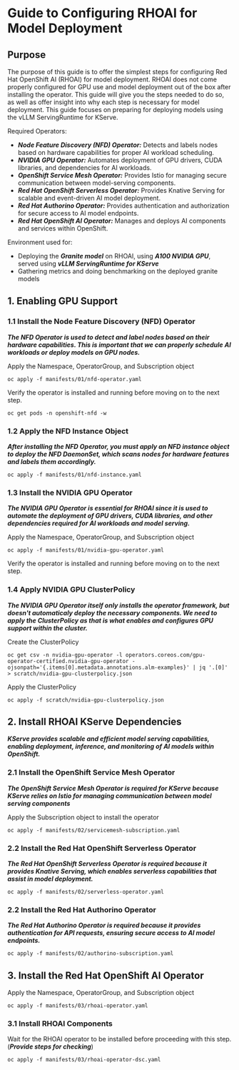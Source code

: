 # Guide to Configuring RHOAI for Model Deployment

## Purpose

The purpose of this guide is to offer the simplest steps for configuring Red Hat OpenShift AI (RHOAI) for model deployment.
RHOAI does not come properly configured for GPU use and model deployment out of the box after installing the operator.
This guide will give you the steps needed to do so, as well as offer insight into why each step is necessary for model deployment. This guide focuses on preparing for deploying models using the vLLM ServingRuntime for KServe.

Required Operators:
- ***Node Feature Discovery (NFD) Operator:*** Detects and labels nodes based on hardware capabilities for proper AI workload scheduling.
- ***NVIDIA GPU Operator:*** Automates deployment of GPU drivers, CUDA libraries, and dependencies for AI workloads.
- ***OpenShift Service Mesh Operator:*** Provides Istio for managing secure communication between model-serving components.
- ***Red Hat OpenShift Serverless Operator:*** Provides Knative Serving for scalable and event-driven AI model deployment.
- ***Red Hat Authorino Operator:*** Provides authentication and authorization for secure access to AI model endpoints.
- ***Red Hat OpenShift AI Operator:*** Manages and deploys AI components and services within OpenShift.

Environment used for:
- Deploying the ***Granite model*** on RHOAI, using ***A100 NVIDIA GPU***, served using ***vLLM ServingRuntime for KServe***
- Gathering metrics and doing benchmarking on the deployed granite models 


## 1. Enabling GPU Support

### 1.1 Install the Node Feature Discovery (NFD) Operator 

***The NFD Operator is used to detect and label nodes based on their hardware capabilities. This is important that we can properly schedule AI workloads or deploy models on GPU nodes.***

Apply the Namespace, OperatorGroup, and Subscription object

`oc apply -f manifests/01/nfd-operator.yaml`

Verify the operator is installed and running before moving on to the next step.

`oc get pods -n openshift-nfd -w`

### 1.2 Apply the NFD Instance Object 

***After installing the NFD Operator, you must apply an NFD instance object to deploy the NFD DaemonSet, which scans nodes for hardware features and labels them accordingly.*** 

`oc apply -f manifests/01/nfd-instance.yaml`

### 1.3 Install the NVIDIA GPU Operator 

***The NVIDIA GPU Operator is essential for RHOAI since it is used to automate the deployment of GPU drivers, CUDA libraries, and other dependencies required for AI workloads and model serving.***

Apply the Namespace, OperatorGroup, and Subscription object

`oc apply -f manifests/01/nvidia-gpu-operator.yaml`

Verify the operator is installed and running before moving on to the next step.

### 1.4 Apply NVIDIA GPU ClusterPolicy 

***The NVIDIA GPU Operator itself only installs the operator framework, but doesn't automaticaly deploy the necessary components. We need to apply the ClusterPolicy as that is what enables and configures GPU support within the cluster.***

Create the ClusterPolicy

`oc get csv -n nvidia-gpu-operator -l operators.coreos.com/gpu-operator-certified.nvidia-gpu-operator -ojsonpath='{.items[0].metadata.annotations.alm-examples}' | jq '.[0]' > scratch/nvidia-gpu-clusterpolicy.json`

Apply the ClusterPolicy

`oc apply -f scratch/nvidia-gpu-clusterpolicy.json`

## 2. Install RHOAI KServe Dependencies

***KServe provides scalable and efficient model serving capabilities, enabling deployment, inference, and monitoring of AI models within OpenShift.***

### 2.1 Install the OpenShift Service Mesh Operator

***The OpenShift Service Mesh Operator is required for KServe because KServe relies on Istio for managing communication between model serving components***

Apply the Subscription object to install the operator

`oc apply -f manifests/02/servicemesh-subscription.yaml`

### 2.2 Install the Red Hat OpenShift Serverless Operator

***The Red Hat OpenShift Serverless Operator is required because it provides Knative Serving, which enables serverless capabilities that assist in model deployment.***

`oc apply -f manifests/02/serverless-operator.yaml`

### 2.2 Install the Red Hat Authorino Operator

***The Red Hat Authorino Operator is required because it provides authentication for API requests, ensuring secure access to AI model endpoints.***

`oc apply -f manifests/02/authorino-subscription.yaml`

## 3. Install the Red Hat OpenShift AI Operator

Apply the Namespace, OperatorGroup, and Subscription object

`oc apply -f manifests/03/rhoai-operator.yaml`


### 3.1 Install RHOAI Components

Wait for the RHOAI operator to be installed before proceeding with this step. (***Provide steps for checking***)

`oc apply -f manifests/03/rhoai-operator-dsc.yaml`

